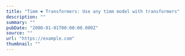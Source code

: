 ```yaml
---
title: "Timm ❤️ Transformers: Use any timm model with transformers"
description: ""
summary: ""
pubDate: "2000-01-01T00:00:00.000Z"
source: ""
url: "https://example.com"
thumbnail: ""
---
```


